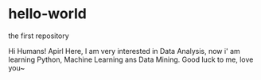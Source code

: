# hello-world
the first repository

Hi Humans!
Apirl Here, I am very interested in Data Analysis, now i' am learning Python, Machine Learning ans Data Mining.
Good luck to me, love you~

